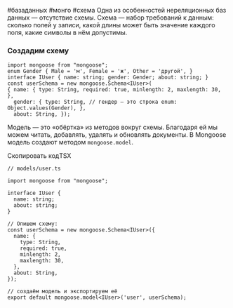 #базаданных #монго #схема
Одна из особенностей нереляционных баз данных — отсутствие схемы. Схема — набор требований к данным: сколько полей у записи, какой длины может быть значение каждого поля, какие символы в нём допустимы.

### Создадим схему

```
import mongoose from "mongoose"; 
enum Gender { Male = 'м', Female = 'ж', Other = 'другой', } 
interface IUser { name: string; gender: Gender; about: string; } 
const userSchema = new mongoose.Schema<IUser>(
{ name: { type: String, required: true, minlength: 2, maxlength: 30, }, 
  gender: { type: String, // гендер — это строка enum: Object.values(Gender), }, 
  about: String, });
```

Модель — это «обёртка» из методов вокруг схемы. Благодаря ей мы можем читать, добавлять, удалять и обновлять документы. В Mongoose модель создают методом `mongoose.model`.

Скопировать кодTSX

```
// models/user.ts

import mongoose from "mongoose";

interface IUser {
  name: string;
  about: string;
}

// Опишем схему:
const userSchema = new mongoose.Schema<IUser>({
  name: {
    type: String,
    required: true,
    minlength: 2,
    maxlength: 30,
  },
  about: String,
});

// создаём модель и экспортируем её
export default mongoose.model<IUser>('user', userSchema); 
```